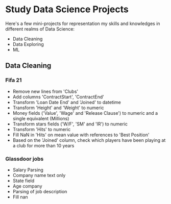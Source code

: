 # Study Data Science Projects
Here's a few mini-projects for representation my skills and knowledges in different realms of Data Science:
- Data Cleaning
- Data Exploring
- ML

## Data Cleaning
### Fifa 21 
- Remove new lines from 'Clubs'
- Add columns 'ContractStart', 'ContractEnd'
- Transform 'Loan Date End' and 'Joined' to datetime
- Transform 'Height' and 'Weight' to numeric
- Money fields ('Value', 'Wage' and 'Release Clause') to numeric and a single equivalent (Millions)
- Transform stars fields ('W/F', 'SM' and 'IR') to numeric
- Transform 'Hits' to numeric
- Fill NaN in 'Hits' on mean value with references to 'Best Position'
- Based on the 'Joined' column, check which players have been playing at a club for more than 10 years

### Glassdoor jobs
- Salary Parsing
- Company name text only
- State field
- Age company
- Parsing of job description
- Fill nan

